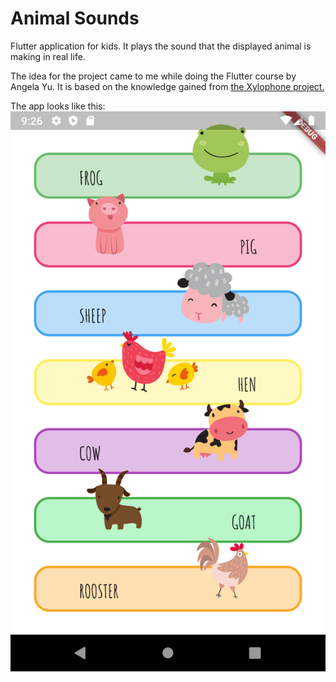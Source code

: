 # Animal Sounds

Flutter application for kids. It plays the sound that the displayed animal is making in real life.

The idea for the project came to me while doing the Flutter course by Angela Yu. It is based on the knowledge gained from [the Xylophone project.](https://github.com/londonappbrewery/xylophone-flutter)

The app looks like this:
![alt text](https://github.com/aopoka/flutter-animal-sounds/blob/master/animals.png "Animal Sounds")
